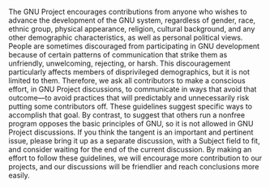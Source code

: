 The GNU Project encourages contributions from anyone who wishes to advance the development of the GNU system, regardless of gender, race, ethnic group, physical appearance, religion, cultural background, and any other demographic characteristics, as well as personal political views. People are sometimes discouraged from participating in GNU development because of certain patterns of communication that strike them as unfriendly, unwelcoming, rejecting, or harsh. This discouragement particularly affects members of disprivileged demographics, but it is not limited to them. Therefore, we ask all contributors to make a conscious effort, in GNU Project discussions, to communicate in ways that avoid that outcome—to avoid practices that will predictably and unnecessarily risk putting some contributors off. These guidelines suggest specific ways to accomplish that goal. By contrast, to suggest that others run a nonfree program opposes the basic principles of GNU, so it is not allowed in GNU Project discussions. If you think the tangent is an important and pertinent issue, please bring it up as a separate discussion, with a Subject field to fit, and consider waiting for the end of the current discussion. By making an effort to follow these guidelines, we will encourage more contribution to our projects, and our discussions will be friendlier and reach conclusions more easily.